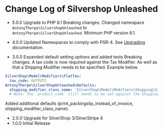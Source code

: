 # Change Log of Silvershop Unleashed

* 5.0.0 Upgrade to PHP 8.1
Breaking changes.  Changed namespace `AntonyThorpe\SilvershopUnleashed` to `AntonyThorpe\SilverShopUnleashed`.  Minimum PHP version 8.1.

* 4.0.0 Updated Namespaces to comply with PSR-4.  See [Upgrading](docs/en/upgrading.md) documentation.

* 3.0.0 Expanded default setting options and added tests
Breaking changes.  A tax code is now required against the Tax Modifier.  As well as that a Shipping Modifier needs to be specified.  Example below.
```yaml
SilverShop\Model\Modifiers\FlatTax:
  tax_code: OUTPUT2
AntonyThorpe\SilverShopUnleashed\Defaults:
  shipping_modifier_class_name: 'SilverShop\Model\Modifiers\Shipping\Simple'
  # Note: the `product_code` still needs to be set against the Shipping Modifier
```
Added additional defaults (print_packingslip_instead_of_invoice, shipping_modifier_class_name).
* 2.0.0 Upgrade for SilverShop 3/SilverStripe 4
* 1.0.0 Initial Release
